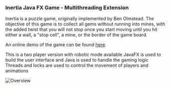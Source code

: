 ### Inertia Java FX Game - Multithreading Extension

Inertia is a puzzle game, originally implemented by Ben Olmstead. The objective of this game is to collect all gems 
without running into mines, with the added twist that you will not stop once you start moving until you hit either a 
wall, a "stop cell", a mine, or the border of the game board.

An online demo of the game can be found [here](https://www.chiark.greenend.org.uk/~sgtatham/puzzles/js/inertia.html).

This is a two player version with robotic mode available
JavaFX is used to build the user interface and Java is used to handle the gaming logic
Threads and locks are used to control the movement of players and animations

![Overview](./img/Overview.png)

